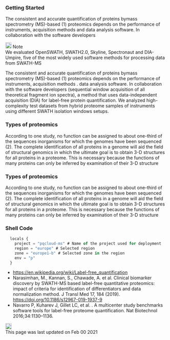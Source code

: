 <div class="main-header"><div id="stick-toc" class="stick-toc"></div><div>

### Getting Started

The consistent and accurate quantification of proteins bymass spectrometry (MS)-based (1) proteomics depends on the
performance of instruments, acquisition methods and data analysis software. In collaboration with the software
developers

<div class="note">
  <div class="note-head flex-center">
    <span>
      <img src="./assets/media/exclamation-circle-solid 1.svg" width="19" height="19" alt="note">
    </span>
    <span>Note</span>
  </div>
  <div class="note-content">
    We evaluated OpenSWATH, SWATH2.0, Skyline, Spectronaut and DIA-Umpire, five of the most widely used software
    methods for processing data from SWATH-MS
  </div>
</div>

The consistent and accurate quantification of proteins bymass spectrometry (MS)-based (1) proteomics depends on the
performance of instruments, acquisition methods . data analysis software. In collaboration with the software
developers (sequential window acquisition of all theoretical fragment ion spectra), a method that uses
data-independent acquisition (DIA) for label-free protein quantification. We analyzed high-complexity test datasets
from hybrid proteome samples of instruments using different SWATH isolation windows setups.

### Types of proteomics

According to one study, no function can be assigned to about one-third of the sequences inorganisms for which the
genomes have been sequenced (2). The complete identification of all proteins in a genome will aid the field of
structural genomics in which the ultimate goal is to obtain 3-D structures for all proteins in a proteome. This is
necessary because the functions of many proteins can only be inferred by examination of their 3-D structure

### Types of proteomics

According to one study, no function can be assigned to about one-third of the sequences inorganisms for which the
genomes have been sequenced (2). The complete identification of all proteins in a genome will aid the field of
structural genomics in which the ultimate goal is to obtain 3-D structures for all proteins in a proteome. This is
necessary because the functions of many proteins can only be inferred by examination of their 3-D structure

### Shell Code


```js
  locals {
    project = "pqcloud-ms" # Name of the project used for deployment
    region = "europe" # Selected region
    zone = "europe1-b" # Selected zone in the region
    env = "p"
  }
```


* https://en.wikipedia.org/wiki/Label-free_quantification
* Narasimhan, M., Kannan, S., Chawade, A. et al. Clinical biomarker discovery by SWATH-MS based label-free
quantitative proteomics: impact of criteria for identification of differentiators and data normalization method. J
Transl Med 17, 184 (2019). https://doi.org/10.1186/s12967-019-1937-9
* Navarro P, Kuharev J, Gillet LC, et al. . A multicenter study benchmarks software tools for label-free
proteome quantification. Nat Biotechnol 2016;34:1130–1136.

<div class="flex-center last-updated"><div><img src="./assets/media/sync-alt-solid 1.svg" width="19" height="19" alt="sync-icon"></div><div class="last-updated-info">This page was last updated on Feb 00 2021</div></div></div></div>
